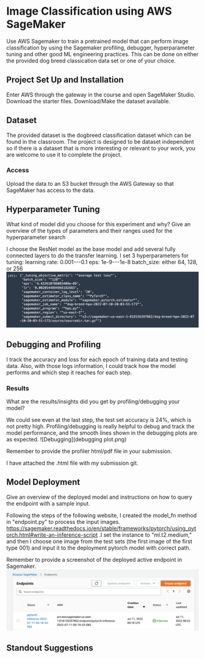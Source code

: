 # Image Classification using AWS SageMaker

Use AWS Sagemaker to train a pretrained model that can perform image classification by using the Sagemaker profiling, debugger, hyperparameter tuning and other good ML engineering practices. This can be done on either the provided dog breed classication data set or one of your choice.

## Project Set Up and Installation
Enter AWS through the gateway in the course and open SageMaker Studio. 
Download the starter files.
Download/Make the dataset available. 

## Dataset
The provided dataset is the dogbreed classification dataset which can be found in the classroom.
The project is designed to be dataset independent so if there is a dataset that is more interesting or relevant to your work, you are welcome to use it to complete the project.

### Access
Upload the data to an S3 bucket through the AWS Gateway so that SageMaker has access to the data. 

## Hyperparameter Tuning
What kind of model did you choose for this experiment and why? Give an overview of the types of parameters and their ranges used for the hyperparameter search

I choose the ResNet model as the base model and add several fully connected layers to do the transfer learning. I set 3 hyperparameters for tuning: learning rate: 0.001---0.1 eps: 1e-9---1e-8 batch_size: either 64, 128, or 256
![Hyperparam](best_param.png)

## Debugging and Profiling
I track the accuracy and loss for each epoch of training data and testing data. Also, with those logs information, I could track how the model performs and which step it reaches for each step.

### Results
What are the results/insights did you get by profiling/debugging your model?


We could see even at the last step, the test set accuracy is 24%, which is not pretty high. Profiling/debugging is really helpful to debug and track the model performance, and the smooth lines shown in the debugging plots are as expected.
![Debugging](debugging plot.png)


Remember to provide the profiler html/pdf file in your submission.


I have attached the .html file with my submission git.


## Model Deployment
Give an overview of the deployed model and instructions on how to query the endpoint with a sample input.


Following the steps of the following website, I created the model_fn method in "endpoint.py" to process the input images. https://sagemaker.readthedocs.io/en/stable/frameworks/pytorch/using_pytorch.html#write-an-inference-script .I set the instance to "ml.t2.medium," and then I choose one image from the test sets (the first image of the first type 001) and input it to the deployment pytorch model with correct path.

Remember to provide a screenshot of the deployed active endpoint in Sagemaker.
![My Image](active_endpoint.png)


## Standout Suggestions

